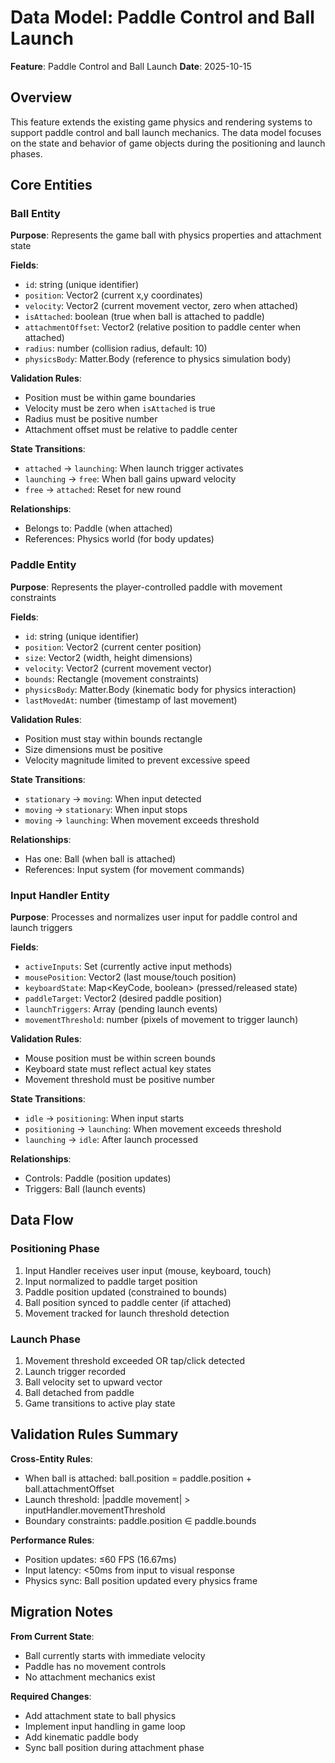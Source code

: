 # Data Model: Paddle Control and Ball Launch

**Feature**: Paddle Control and Ball Launch
**Date**: 2025-10-15

## Overview

This feature extends the existing game physics and rendering systems to support paddle control and ball launch mechanics. The data model focuses on the state and behavior of game objects during the positioning and launch phases.

## Core Entities

### Ball Entity

**Purpose**: Represents the game ball with physics properties and attachment state

**Fields**:
- `id`: string (unique identifier)
- `position`: Vector2 (current x,y coordinates)
- `velocity`: Vector2 (current movement vector, zero when attached)
- `isAttached`: boolean (true when ball is attached to paddle)
- `attachmentOffset`: Vector2 (relative position to paddle center when attached)
- `radius`: number (collision radius, default: 10)
- `physicsBody`: Matter.Body (reference to physics simulation body)

**Validation Rules**:
- Position must be within game boundaries
- Velocity must be zero when `isAttached` is true
- Radius must be positive number
- Attachment offset must be relative to paddle center

**State Transitions**:
- `attached` → `launching`: When launch trigger activates
- `launching` → `free`: When ball gains upward velocity
- `free` → `attached`: Reset for new round

**Relationships**:
- Belongs to: Paddle (when attached)
- References: Physics world (for body updates)

### Paddle Entity

**Purpose**: Represents the player-controlled paddle with movement constraints

**Fields**:
- `id`: string (unique identifier)
- `position`: Vector2 (current center position)
- `size`: Vector2 (width, height dimensions)
- `velocity`: Vector2 (current movement vector)
- `bounds`: Rectangle (movement constraints)
- `physicsBody`: Matter.Body (kinematic body for physics interaction)
- `lastMovedAt`: number (timestamp of last movement)

**Validation Rules**:
- Position must stay within bounds rectangle
- Size dimensions must be positive
- Velocity magnitude limited to prevent excessive speed

**State Transitions**:
- `stationary` → `moving`: When input detected
- `moving` → `stationary`: When input stops
- `moving` → `launching`: When movement exceeds threshold

**Relationships**:
- Has one: Ball (when ball is attached)
- References: Input system (for movement commands)

### Input Handler Entity

**Purpose**: Processes and normalizes user input for paddle control and launch triggers

**Fields**:
- `activeInputs`: Set<InputType> (currently active input methods)
- `mousePosition`: Vector2 (last mouse/touch position)
- `keyboardState`: Map<KeyCode, boolean> (pressed/released state)
- `paddleTarget`: Vector2 (desired paddle position)
- `launchTriggers`: Array<LaunchTrigger> (pending launch events)
- `movementThreshold`: number (pixels of movement to trigger launch)

**Validation Rules**:
- Mouse position must be within screen bounds
- Keyboard state must reflect actual key states
- Movement threshold must be positive number

**State Transitions**:
- `idle` → `positioning`: When input starts
- `positioning` → `launching`: When movement exceeds threshold
- `launching` → `idle`: After launch processed

**Relationships**:
- Controls: Paddle (position updates)
- Triggers: Ball (launch events)

## Data Flow

### Positioning Phase
1. Input Handler receives user input (mouse, keyboard, touch)
2. Input normalized to paddle target position
3. Paddle position updated (constrained to bounds)
4. Ball position synced to paddle center (if attached)
5. Movement tracked for launch threshold detection

### Launch Phase
1. Movement threshold exceeded OR tap/click detected
2. Launch trigger recorded
3. Ball velocity set to upward vector
4. Ball detached from paddle
5. Game transitions to active play state

## Validation Rules Summary

**Cross-Entity Rules**:
- When ball is attached: ball.position = paddle.position + ball.attachmentOffset
- Launch threshold: |paddle movement| > inputHandler.movementThreshold
- Boundary constraints: paddle.position ∈ paddle.bounds

**Performance Rules**:
- Position updates: ≤60 FPS (16.67ms)
- Input latency: <50ms from input to visual response
- Physics sync: Ball position updated every physics frame

## Migration Notes

**From Current State**:
- Ball currently starts with immediate velocity
- Paddle has no movement controls
- No attachment mechanics exist

**Required Changes**:
- Add attachment state to ball physics
- Implement input handling in game loop
- Add kinematic paddle body
- Sync ball position during attachment phase